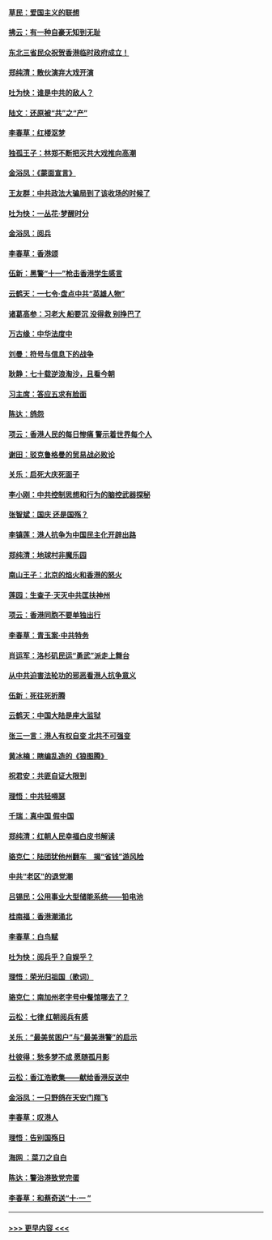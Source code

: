 #### [草民：爱国主义的联想](../pages/nsc993/n11572333.md?t=10070622) 
#### [拂云：有一种自豪无知到无耻](../pages/nsc993/n11572006.md?t=10070622) 
#### [东北三省民众祝贺香港临时政府成立！](../pages/nsc993/n11571215.md?t=10070622) 
#### [郑纯清：散伙演弃大戏开演](../pages/nsc993/n11570826.md?t=10070622) 
#### [吐为快：谁是中共的敌人？](../pages/nsc993/n11570817.md?t=10070622) 
#### [陆文：还原被“共”之“产”](../pages/nsc993/n11570798.md?t=10070622) 
#### [李春草：红楼沤梦](../pages/nsc993/n11569673.md?t=10070622) 
#### [独孤王子：林郑不断把灭共大戏推向高潮](../pages/nsc993/n11569381.md?t=10070622) 
#### [金浴凤：《蒙面宣言》](../pages/nsc993/n11569368.md?t=10070622) 
#### [王友群：中共政法大骗局到了该收场的时候了](../pages/nsc993/n11568940.md?t=10070622) 
#### [吐为快：一丛花‧梦醒时分](../pages/nsc993/n11567491.md?t=10070622) 
#### [金浴凤：阅兵](../pages/nsc993/n11567454.md?t=10070622) 
#### [李春草：香港颂](../pages/nsc993/n11567444.md?t=10070622) 
#### [伍新：黑警“十一”枪击香港学生感言](../pages/nsc993/n11567426.md?t=10070622) 
#### [云鹤天：一七令‧盘点中共“英雄人物”](../pages/nsc993/n11567091.md?t=10070622) 
#### [诸葛高参：习老大 船要沉 没得救 别挣巴了](../pages/nsc993/n11566976.md?t=10070622) 
#### [万古缘：中华法度中](../pages/nsc993/n11566726.md?t=10070622) 
#### [刘曼：符号与信息下的战争](../pages/nsc993/n11564655.md?t=10070622) 
#### [耿静：七十载逆浪淘沙，且看今朝](../pages/nsc993/n11564520.md?t=10070622) 
#### [习主席：答应五求有脸面](../pages/nsc993/n11563953.md?t=10070622) 
#### [陈达：鸽怨](../pages/nsc993/n11561879.md?t=10070622) 
#### [项云：香港人民的每日惨痛  警示着世界每个人](../pages/nsc993/n11559273.md?t=10070622) 
#### [谢田：驳克鲁格曼的贸易战必败论](../pages/nsc993/n11555840.md?t=10070622) 
#### [关乐：启死大庆死面子](../pages/nsc993/n11556823.md?t=10070622) 
#### [李小刚：中共控制思想和行为的脑控武器探秘](../pages/nsc993/n11556776.md?t=10070622) 
#### [张智斌：国庆  还是国殇？](../pages/nsc993/n11556617.md?t=10070622) 
#### [李镇莲：港人抗争为中国民主化开辟出路](../pages/nsc993/n11556570.md?t=10070622) 
#### [郑纯清：地球村非魔乐园](../pages/nsc993/n11555415.md?t=10070622) 
#### [南山王子：北京的焰火和香港的怒火](../pages/nsc993/n11555318.md?t=10070622) 
#### [莲园：生查子·天灭中共匡扶神州](../pages/nsc993/n11555302.md?t=10070622) 
#### [项云：香港同胞不要单独出行](../pages/nsc993/n11555276.md?t=10070622) 
#### [李春草：青玉案‧中共特务](../pages/nsc993/n11552356.md?t=10070622) 
#### [肖运军：洛杉矶民运“勇武”派走上舞台](../pages/nsc993/n11551595.md?t=10070622) 
#### [从中共迫害法轮功的邪恶看港人抗争意义](../pages/nsc993/n11540858.md?t=10070622) 
#### [伍新：死往死折腾](../pages/nsc993/n11550174.md?t=10070622) 
#### [云鹤天：中国大陆是座大监狱](../pages/nsc993/n11550155.md?t=10070622) 
#### [张三一言：港人有权自变 北共不可强变](../pages/nsc993/n11550132.md?t=10070622) 
#### [黄冰楠：瞎编乱造的《狼图腾》](../pages/nsc993/n11550082.md?t=10070622) 
#### [祝君安：共匪自证大限到](../pages/nsc993/n11550041.md?t=10070622) 
#### [理悟：中共轻嘚瑟](../pages/nsc993/n11547978.md?t=10070622) 
#### [千瑞：真中国 假中国](../pages/nsc993/n11547865.md?t=10070622) 
#### [郑纯清：红朝人民幸福白皮书解读](../pages/nsc993/n11547499.md?t=10070622) 
#### [骆克仁：陆团犹他州翻车　揭“省钱”游风险](../pages/nsc993/n11546977.md?t=10070622) 
#### [中共“老区”的退党潮](../pages/nsc993/n11545995.md?t=10070622) 
#### [吕锡民：公用事业大型储能系统——铅电池](../pages/nsc993/n11545701.md?t=10070622) 
#### [桂南福：香港潮涌北](../pages/nsc993/n11545682.md?t=10070622) 
#### [李春草：白鸟赋](../pages/nsc993/n11545663.md?t=10070622) 
#### [吐为快：阅兵乎？自娱乎？](../pages/nsc993/n11545625.md?t=10070622) 
#### [理悟：荣光归祖国（歌词）](../pages/nsc993/n11545616.md?t=10070622) 
#### [骆克仁：南加州老字号中餐馆哪去了？](../pages/nsc993/n11545120.md?t=10070622) 
#### [云松：七律 红朝阅兵有感](../pages/nsc993/n11542394.md?t=10070622) 
#### [关乐：“最美贫困户”与“最美港警”的启示](../pages/nsc993/n11542252.md?t=10070622) 
#### [杜彼得：愁多梦不成 愿随孤月影](../pages/nsc993/n11540296.md?t=10070622) 
#### [云松：香江浩歌集——献给香港反送中](../pages/nsc993/n11540149.md?t=10070622) 
#### [金浴凤：一只野鸽在天安门翔飞](../pages/nsc993/n11540280.md?t=10070622) 
#### [李春草：叹港人](../pages/nsc993/n11540119.md?t=10070622) 
#### [理悟：告别国殇日](../pages/nsc993/n11539610.md?t=10070622) 
#### [海网 ：菜刀之自白](../pages/nsc993/n11539597.md?t=10070622) 
#### [陈达：警治港致党完蛋](../pages/nsc993/n11538127.md?t=10070622) 
#### [李春草：和蔡奇送“十·一 ”](../pages/nsc993/n11537810.md?t=10070622) 

----
#### [ >>> 更早内容 <<< ](../indexes/nsc993-earlier.md)
